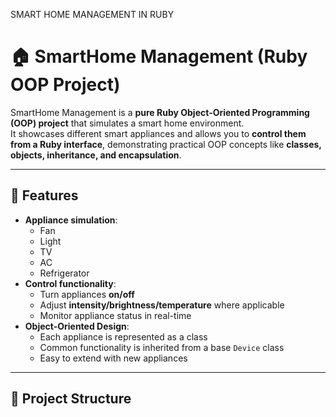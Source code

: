 SMART HOME MANAGEMENT IN RUBY
# 🏠 SmartHome Management (Ruby OOP Project)

SmartHome Management is a **pure Ruby Object-Oriented Programming (OOP) project** that simulates a smart home environment.  
It showcases different smart appliances and allows you to **control them from a Ruby interface**, demonstrating practical OOP concepts like **classes, objects, inheritance, and encapsulation**.

---

## 🚀 Features

- **Appliance simulation**:  
  - Fan  
  - Light  
  - TV  
  - AC  
  - Refrigerator
- **Control functionality**:  
  - Turn appliances **on/off**  
  - Adjust **intensity/brightness/temperature** where applicable  
  - Monitor appliance status in real-time
- **Object-Oriented Design**:  
  - Each appliance is represented as a class  
  - Common functionality is inherited from a base `Device` class  
  - Easy to extend with new appliances

---

## 📂 Project Structure

